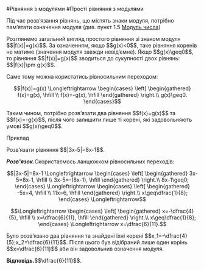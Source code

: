#Рiвняння з модулями
#Прості рівняння з модулями

<p>Під час розв’язання рівнянь, що містять знаки модуля, потрібно пам’ятати означення модуля (див. пункт 1.5 <a href="http://math.ed-era.com/1/modul_chisla.html">Модуль числа</a>)</p>

<p>Розглянемо загальний вигляд простого рівняння зі знаком модуля $$|f(x)|=g(x)$$. За означенням, якщо $$g(x)<0$$, таке рівняння коренів не матиме (значення модуля завжди невід’ємне). Якщо $$g(x)\geq0$$, то рівняння $$|f(x)|=g(x)$$ зводиться до сукупності двох рівнянь: $$|f(x)|\pm g(x)$$.</p>

<p>Саме тому можна користатись рівносильним переходом:</p>

<p align="center">$$|f(x)|=g(x) \Longleftrightarrow \begin{cases}
\left[ \begin{gathered}
f(x)=g(x), \hfill \\
f(x)=-g(x), \hfill
\end{gathered}
\right.\\
g(x)\geq0.
\end{cases}$$
</p>

<p>Таким чином, потрібно розв’язати два рівняння $$f(x)=g(x)$$ та $$f(x)=-g(x)$$, після чого залишити лише ті корені, які задовольняють умові $$g(x)\geq0$$.</p>

<div class="space">
<div class="task-wrap">
<span class="task">Приклад</span>
<div class="task-text">
<p>Розв’язати рівняння $$|3x-5|=8x-1$$.</p>
<p><b><i>Розв'язок.</i></b>Скористаємось ланцюжком рівносильних переходів:</p>
<p align="center">$$|3x-5|=8x-1 \Longleftrightarrow \begin{cases}
			\left[ \begin{gathered}
			3x-5=8x-1, \hfill \\
			3x-5=-(8x-1), \hfill
			\end{gathered}
			\right.\\
			8x-1\geq0;
			\end{cases} \Longleftrightarrow \begin{cases}
			\left[ \begin{gathered}
			-5x=4, \hfill \\
			11x=6, \hfill
			\end{gathered}
			\right.\\
			x\geq\dfrac{1}{8};
			\end{cases} \Longleftrightarrow$$
</p>
<p align="center">$$\Longleftrightarrow \begin{cases}
			\left[ \begin{gathered}
			x=-\dfrac{4}{5}, \hfill \\
			x=\dfrac{6}{11}, \hfill
			\end{gathered}
			\right.\\
			x\geq\dfrac{1}{8};
			\end{cases} \Longleftrightarrow  x=\dfrac{6}{11}.$$
</p>
<p>Було розв’язано два рівняння та знайдені їхні корені $$x_1=-\dfrac{4}{5};x_2=\dfrac{6}{11}$$. Після цього був відібраний лише один корінь $$x=\dfrac{6}{11}$$ аби він задовольнив означення модуля.</p>
<p><b>Відповідь.</b>$$\dfrac{6}{11}$$.</p>
</div>
</div>
</div>
